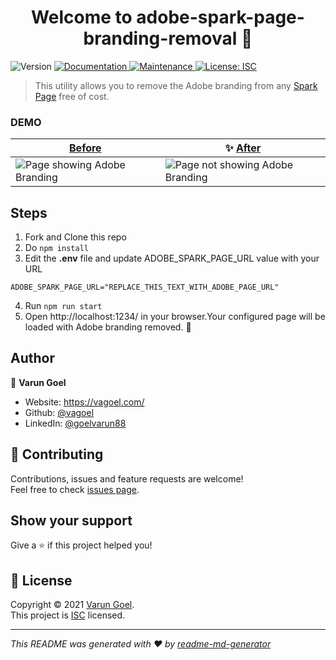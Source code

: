<h1 align="center">Welcome to adobe-spark-page-branding-removal 👋</h1>
<p>
  <img alt="Version" src="https://img.shields.io/badge/version-1.0.0-blue.svg?cacheSeconds=2592000" />
  <a href=" " target="_blank">
    <img alt="Documentation" src="https://img.shields.io/badge/documentation-yes-brightgreen.svg" />
  </a>
  <a href="https://github.com/vagoel/adobe-spark-page-branding-removal/graphs/commit-activity" target="_blank">
    <img alt="Maintenance" src="https://img.shields.io/badge/Maintained%3F-yes-green.svg" />
  </a>
  <a href="https://github.com/vagoel/adobe-spark-page-branding-removal/blob/master/LICENSE" target="_blank">
    <img alt="License: ISC" src="https://img.shields.io/github/license/vagoel/adobe-spark-page-branding-removal" />
  </a>
</p>

> This utility allows you to remove the Adobe branding from any [Spark Page](https://www.adobe.com/express/create/website-page) free of cost.
> 

### DEMO
[Before](https://spark.adobe.com/page/Hpt55/) | ✨ [After](https://www.adobe-spark-page-branding-removal.vagoel.com)
------------ | -------------
![Page showing Adobe Branding](https://github.com/vagoel/adobe-spark-page-branding-removal/blob/develop/src/images/gifs/before.gif) | ![Page not showing Adobe Branding](https://github.com/vagoel/adobe-spark-page-branding-removal/blob/develop/src/images/gifs/after.gif)

## Steps

1. Fork and Clone this repo
2. Do `npm install`
3. Edit the **.env** file and update ADOBE_SPARK_PAGE_URL value with your URL
```
ADOBE_SPARK_PAGE_URL="REPLACE_THIS_TEXT_WITH_ADOBE_PAGE_URL"

```
4. Run `npm run start`
5. Open http://localhost:1234/ in your browser.Your configured page will be loaded with Adobe branding removed. :tada:

## Author

👤 **Varun Goel**

-   Website: https://vagoel.com/
-   Github: [@vagoel](https://github.com/vagoel)
-   LinkedIn: [@goelvarun88](https://linkedin.com/in/goelvarun88)

## 🤝 Contributing

Contributions, issues and feature requests are welcome!<br />Feel free to check [issues page](https://github.com/vagoel/adobe-spark-page-branding-removal/issues). 

## Show your support

Give a ⭐️ if this project helped you!

## 📝 License

Copyright © 2021 [Varun Goel](https://github.com/vagoel).<br />
This project is [ISC](https://github.com/vagoel/adobe-spark-page-branding-removal/blob/master/LICENSE) licensed.

---

_This README was generated with ❤️ by [readme-md-generator](https://github.com/kefranabg/readme-md-generator)_
